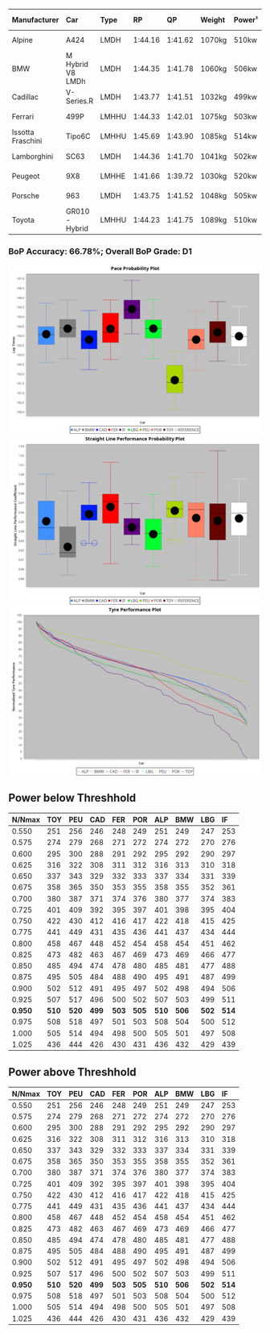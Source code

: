 |Manufacturer|Car|Type|RP|QP|Weight|Power¹|Threshhold|PINC|Power²|E/Stint|AVG Vmax|FDS|RDLC|L/Stint|BOP-Grade|ModelAccuracy|ModelPoints|Match%|
|:-|:-|:-|:-|:-|:-|:-|:-|:-|:-|:-|:-|:-|:-|:-|:-|:-|:-|:-|
|Alpine|A424|LMDH|1:44.16|1:41.62|1070kg|510kw|0.0kph|0%|510kw|905MJ|290.55kph-309.50kph|-|1.00|33|~A1|81.46%|523|98.60%|
|BMW|M Hybrid V8 LMDh|LMDH|1:44.35|1:41.78|1060kg|506kw|0.0kph|0%|506kw|892MJ|286.89kph-308.60kph|-|1.02|33|+B1|98.60%|1690|87.91%|
|Cadillac|V-Series.R|LMDH|1:43.77|1:41.51|1032kg|499kw|0.0kph|0%|499kw|873MJ|286.89kph-309.36kph|-|1.03|33|-B1|98.38%|1765|87.86%|
|Ferrari|499P|LMHHU|1:44.33|1:42.01|1075kg|503kw|0.0kph|0%|503kw|887MJ|289.58kph-310.22kph|190kph|1.02|33|~A1|92.24%|2247|99.44%|
|Issotta Fraschini|Tipo6C|LMHHU|1:45.69|1:43.90|1085kg|514kw|0.0kph|0%|514kw|918MJ|291.07kph-300.80kph|190kph|1.02|33|+Ω2|66.67%|96|-4.14%|
|Lamborghini|SC63|LMDH|1:44.36|1:41.70|1041kg|502kw|0.0kph|0%|502kw|883MJ|288.91kph-305.68kph|-|1.05|33|+C1|96.77%|419|77.81%|
|Peugeot|9X8|LMHHE|1:41.66|1:39.72|1030kg|520kw|0.0kph|0%|520kw|910MJ|290.11kph-311.90kph|150kph|1.03|33|-Ω2|87.65%|1795|-26.28%|
|Porsche|963|LMDH|1:43.75|1:41.52|1048kg|505kw|0.0kph|0%|505kw|889MJ|288.22kph-309.83kph|-|1.02|33|-B1|96.81%|5438|87.50%|
|Toyota|GR010 - Hybrid|LMHHU|1:44.23|1:41.75|1089kg|510kw|0.0kph|0%|510kw|905MJ|287.01kph-316.42kph|190kph|1.01|33|+A2|86.04%|1751|92.36%|

### BoP Accuracy: 66.78%; Overall BoP Grade: D1
![PACECHART](./IMG/OFFICIAL.png)
![STRAIGHTLINEPERFORMANCECHART](./IMG/OFFICIAL_sp.png)
![TYREPERFORMANCECHART](./IMG/OFFICIAL_tw.png)

## Power below Threshhold
|N/Nmax|TOY|PEU|CAD|FER|POR|ALP|BMW|LBG|IF|
|:-|:-|:-|:-|:-|:-|:-|:-|:-|:-|
|0.550|251|256|246|248|249|251|249|247|253|
|0.575|274|279|268|271|272|274|272|270|276|
|0.600|295|300|288|291|292|295|292|290|297|
|0.625|316|322|308|311|312|316|313|310|318|
|0.650|337|343|329|332|333|337|334|331|339|
|0.675|358|365|350|353|355|358|355|352|361|
|0.700|380|387|371|374|376|380|377|374|383|
|0.725|401|409|392|395|397|401|398|395|404|
|0.750|422|430|412|416|417|422|418|415|425|
|0.775|441|449|431|435|436|441|437|434|444|
|0.800|458|467|448|452|454|458|454|451|462|
|0.825|473|482|463|467|469|473|469|466|477|
|0.850|485|494|474|478|480|485|481|477|488|
|0.875|495|505|484|488|490|495|491|487|499|
|0.900|502|512|491|495|497|502|498|494|506|
|0.925|507|517|496|500|502|507|503|499|511|
|**0.950**|**510**|**520**|**499**|**503**|**505**|**510**|**506**|**502**|**514**|
|0.975|508|518|497|501|503|508|504|500|512|
|1.000|505|514|494|498|500|505|501|497|508|
|1.025|436|444|426|430|431|436|432|429|439|

## Power above Threshhold
|N/Nmax|TOY|PEU|CAD|FER|POR|ALP|BMW|LBG|IF|
|:-|:-|:-|:-|:-|:-|:-|:-|:-|:-|
|0.550|251|256|246|248|249|251|249|247|253|
|0.575|274|279|268|271|272|274|272|270|276|
|0.600|295|300|288|291|292|295|292|290|297|
|0.625|316|322|308|311|312|316|313|310|318|
|0.650|337|343|329|332|333|337|334|331|339|
|0.675|358|365|350|353|355|358|355|352|361|
|0.700|380|387|371|374|376|380|377|374|383|
|0.725|401|409|392|395|397|401|398|395|404|
|0.750|422|430|412|416|417|422|418|415|425|
|0.775|441|449|431|435|436|441|437|434|444|
|0.800|458|467|448|452|454|458|454|451|462|
|0.825|473|482|463|467|469|473|469|466|477|
|0.850|485|494|474|478|480|485|481|477|488|
|0.875|495|505|484|488|490|495|491|487|499|
|0.900|502|512|491|495|497|502|498|494|506|
|0.925|507|517|496|500|502|507|503|499|511|
|**0.950**|**510**|**520**|**499**|**503**|**505**|**510**|**506**|**502**|**514**|
|0.975|508|518|497|501|503|508|504|500|512|
|1.000|505|514|494|498|500|505|501|497|508|
|1.025|436|444|426|430|431|436|432|429|439|
